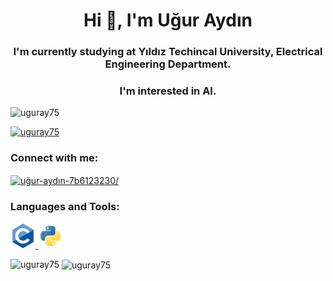 <h1 align="center">Hi 👋, I'm Uğur Aydın</h1>
<h3 align="center">I'm currently studying at Yıldız Techincal University, Electrical Engineering Department.</h3>
<h3 align="center">I'm interested in AI.</h3>

<p align="left"> <img src="https://komarev.com/ghpvc/?username=uguray75&label=Profile%20views&color=0e75b6&style=flat" alt="uguray75" /> </p>

<p align="left"> <a href="https://github.com/ryo-ma/github-profile-trophy"><img src="https://github-profile-trophy.vercel.app/?username=uguray75" alt="uguray75" /></a> </p>

<h3 align="left">Connect with me:</h3>
<p align="left">
<a href="https://linkedin.com/in/uğur-aydın/" target="blank"><img align="center" src="https://raw.githubusercontent.com/rahuldkjain/github-profile-readme-generator/master/src/images/icons/Social/linked-in-alt.svg" alt="uğur-aydın-7b6123230/" height="30" width="40" /></a>
</p>

<h3 align="left">Languages and Tools:</h3>
<p align="left"> <a href="https://www.cprogramming.com/" target="_blank" rel="noreferrer"> <img src="https://raw.githubusercontent.com/devicons/devicon/master/icons/c/c-original.svg" alt="c" width="40" height="40"/> </a> <a href="https://www.python.org" target="_blank" rel="noreferrer"> <img src="https://raw.githubusercontent.com/devicons/devicon/master/icons/python/python-original.svg" alt="python" width="40" height="40"/> </a> </p>

<p><img align="left" src="https://github-readme-stats.vercel.app/api/top-langs?username=uguray75&show_icons=true&locale=en&layout=compact" alt="uguray75" /></p>

<p>&nbsp;<img align="center" src="https://github-readme-stats.vercel.app/api?username=uguray75&show_icons=true&locale=en" alt="uguray75" /></p>

